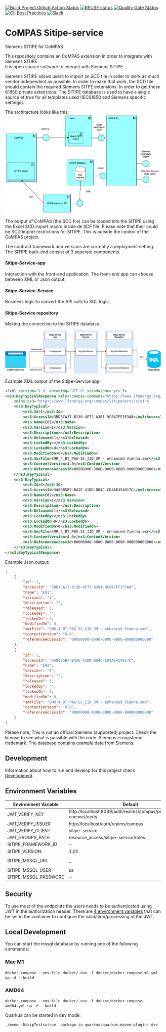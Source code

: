 <!--
SPDX-FileCopyrightText: 2023 Alliander N.V.
SPDX-License-Identifier: Apache-2.0
-->

[![Build Project Github Action Status](https://img.shields.io/github/workflow/status/com-pas/compas-sitipe-service/Build%20Project?logo=GitHub)](https://github.com/com-pas/compas-sitipe-service/actions?query=workflow%3A"Build+Project")
[![REUSE status](https://api.reuse.software/badge/github.com/com-pas/compas-sitipe-service)](https://api.reuse.software/info/github.com/com-pas/compas-sitipe-service)
[![Quality Gate Status](https://sonarcloud.io/api/project_badges/measure?project=com-pas_compas-sitipe-service&metric=alert_status)](https://sonarcloud.io/dashboard?id=com-pas_compas-sitipe-service)
[![CII Best Practices](https://bestpractices.coreinfrastructure.org/projects/5925/badge)](https://bestpractices.coreinfrastructure.org/projects/5925)
[![Slack](https://raw.githubusercontent.com/com-pas/compas-architecture/master/public/LFEnergy-slack.svg)](http://lfenergy.slack.com/)

# CoMPAS Sitipe-service
Siemens SITIPE for CoMPAS

This repository contains an CoMPAS extension in order to integrate with Siemens SITIPE.  
It is open source software to interact with Siemens SITIPE.

Siemens SITIPE allows users to import an SCD file in order to work as much vendor independent as possible. 
In order to make that work, the SCD file should contain the required Siemens SITPE extensions. 
In order to get these 61850 private extensions. 
The SITIPE database is used to have a single source of true for all templates used (IEC61850 and Siemens specific settings).

The architecture looks like this:
![Sitipe architecture](./docs/images/sitipe_architecture.png)

The output of CoMPAS (the SCD file) can be loaded into the SITIPE using the Excel SCD import macro inside de SCF file. Please note that their could be SCD import restrictions for SITIPE. This is outside the control of the CoMPAS project.


The contract framework and versions are currently a deployment setting. The SITIPE back-end consist of 3 seperate components.

#### Sitipe-Service-app

Interaction with the front-end application.
The front-end app can choose between XML or Json output.


#### Sitipe-Service-Service

Business logic to convert the API calls to SQL logic.


#### Sitipe-Service repository

Making the connection to the SITIPE database.

![Sitipe Service](./docs/images/sitipe_service.png)

Example XML output of the Sitipe-Service app

```xml
<?xml version="1.0" encoding="UTF-8" standalone="yes"?>
<ns3:BayTypicalResponse xmlns:compas-commons="https://www.lfenergy.org/compas/commons/v1"
    xmlns:ns3="https://www.lfenergy.org/compas/SitipeService/v1">
    <ns3:BayTypical>
        <ns3:Id>1</ns3:Id>
        <ns3:AccessId>3BD3CA17-8136-4F72-A381-9C047FF1F3A8</ns3:AccessId>
        <ns3:Name>E01</ns3:Name>
        <ns3:Version>1</ns3:Version>
        <ns3:Description></ns3:Description>
        <ns3:Released>1</ns3:Released>
        <ns3:LockedBy></ns3:LockedBy>
        <ns3:LockedOn>0</ns3:LockedOn>
        <ns3:ModifiedOn>0</ns3:ModifiedOn>
        <ns3:SmrFile>SMR_4_BT_PAS-SS_IID_DM - enhanced Vienna.smr</ns3:SmrFile>
        <ns3:ContentVersion>4.0</ns3:ContentVersion>
        <ns3:ReferenceAccessId>00000000-0000-0000-0000-000000000000</ns3:ReferenceAccessId>
    </ns3:BayTypical>
    <ns3:BayTypical>
        <ns3:Id>2</ns3:Id>
        <ns3:AccessId>3A80B5B7-B42E-41DD-BD4C-CD4AE454017C</ns3:AccessId>
        <ns3:Name>E02</ns3:Name>
        <ns3:Version>1</ns3:Version>
        <ns3:Description></ns3:Description>
        <ns3:Released>1</ns3:Released>
        <ns3:LockedBy></ns3:LockedBy>
        <ns3:LockedOn>0</ns3:LockedOn>
        <ns3:ModifiedOn>0</ns3:ModifiedOn>
        <ns3:SmrFile>SMR_4_BT_PAS-SS_IID_DM - enhanced Vienna.smr</ns3:SmrFile>
        <ns3:ContentVersion>4.0</ns3:ContentVersion>
        <ns3:ReferenceAccessId>00000000-0000-0000-0000-000000000000</ns3:ReferenceAccessId>
    </ns3:BayTypical>
</ns3:BayTypicalResponse>
```

Example Json output:

```json
[
    {
        "id": 1,
        "accessId": "3BD3CA17-8136-4F72-A381-9C047FF1F3A8",
        "name": "E01",
        "version": "1",
        "description": "",
        "released": 1,
        "lockedBy": "",
        "lockedOn": 0,
        "modifiedOn": 0,
        "smrFile": "SMR_4_BT_PAS-SS_IID_DM - enhanced Vienna.smr",
        "contentVersion": "4.0",
        "referenceAccessId": "00000000-0000-0000-0000-000000000000"
    },
    {
        "id": 2,
        "accessId": "3A80B5B7-B42E-41DD-BD4C-CD4AE454017C",
        "name": "E02",
        "version": "1",
        "description": "",
        "released": 1,
        "lockedBy": "",
        "lockedOn": 0,
        "modifiedOn": 0,
        "smrFile": "SMR_4_BT_PAS-SS_IID_DM - enhanced Vienna.smr",
        "contentVersion": "4.0",
        "referenceAccessId": "00000000-0000-0000-0000-000000000000"
    }
]
```

Please note; This is not an official Siemens (supported) project. 
Check the license to see what is possible with the code. 
Siemens is registered trademark.
The database contains example data from Siemens.

## Development

Information about how to run and develop for this project check  [Development](./DEVELOPMENT.md).

## Environment Variables

|Environment Variable  | Default  | Example |
|--|--|--|
| JWT_VERIFY_KEY  | http://localhost:8089/auth/realms/compas/protocol/openid-connect/certs | http://localhost:8089/auth/realms/compas/protocol/openid-connect/certs |
| JWT_VERIFY_ISSUER | http://localhost/auth/realms/compas | http://localhost/auth/realms/compas |
| JWT_VERIFY_CLIENT | sitipe-service | sitipe-service |
| JWT_GROUPS_PATH | resource_access/sitipe-service/roles | resource_access/sitipe-service/roles |
| SITIPE_FRAMEWORK_ID | - | cf1 |
| SITIPE_VERSION | 1.00 | 1.00 |
| SITIPE_MSSQL_URL | _ | jdbc:sqlserver://localhost:1433;databaseName=DB_2019_IC1;ssl-mode=disabled;trustServerCertificate=true;encrypt=false;integratedSecurity=false;
| SITIPE_MSSQL_USER | sa | sa |
| SITIPE_MSSQL_PASSWORD | - | bigStrongPwd123! |

## Security

To use most of the endpoints the users needs to be authenticated using JWT in the authorization header. There are [4 environment variables](#environment-variables) that can be set in the container to configure the validation/processing of the JWT.

## Local Development
You can start the mssql database by running one of the following commands:

### Mac M1
```
docker-compose --env-file docker/.env -f docker/docker-compose-m1.yml up -d --build
```

### AMD64
```
docker-compose --env-file docker/.env -f docker/docker-compose-amd64.yml up -d --build
```

Quarkus can be started in dev mode:
```
./mvnw -DskipTests=true  package io.quarkus:quarkus-maven-plugin::dev
```
